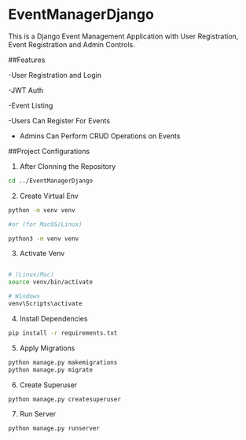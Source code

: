 # EventManagerDjango

This is a Django Event Management Application with User Registration, Event Registration and Admin Controls.

##Features

-User Registration and Login

-JWT Auth

-Event Listing

-Users Can Register For Events

- Admins Can Perform CRUD Operations on Events

##Project Configurations

1. After Clonning the Repository

```bash
cd ../EventManagerDjango

```

2. Create Virtual Env

```bash
python -m venv venv

#or (for MacOS/Linux)

python3 -m venv venv

```

3. Activate Venv

```bash

# (Linux/Mac)
source venv/bin/activate

# Windows
venv\Scripts\activate

```

4. Install Dependencies

```bash
pip install -r requirements.txt
```

5. Apply Migrations

```bash
python manage.py makemigrations
python manage.py migrate
```

6. Create Superuser

```bash
python manage.py createsuperuser
```

7. Run Server

```bash
python manage.py runserver
```

